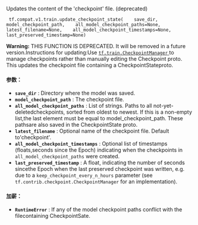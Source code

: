 Updates the content of the 'checkpoint' file. (deprecated)

```
 tf.compat.v1.train.update_checkpoint_state(    save_dir,    model_checkpoint_path,    all_model_checkpoint_paths=None,    latest_filename=None,    all_model_checkpoint_timestamps=None,    last_preserved_timestamp=None) 
```


**Warning:**  THIS FUNCTION IS DEPRECATED. It will be removed in a future version.Instructions for updating:Use [ `tf.train.CheckpointManager` ](https://tensorflow.google.cn/api_docs/python/tf/train/CheckpointManager) to manage checkpoints rather than manually editing the Checkpoint proto.
This updates the checkpoint file containing a CheckpointStateproto.

#### 参数：
- **`save_dir`** : Directory where the model was saved.
- **`model_checkpoint_path`** : The checkpoint file.
- **`all_model_checkpoint_paths`** : List of strings.  Paths to all not-yet-deletedcheckpoints, sorted from oldest to newest.  If this is a non-empty list,the last element must be equal to model_checkpoint_path.  These pathsare also saved in the CheckpointState proto.
- **`latest_filename`** : Optional name of the checkpoint file.  Default to'checkpoint'.
- **`all_model_checkpoint_timestamps`** : Optional list of timestamps (floats,seconds since the Epoch) indicating when the checkpoints in `all_model_checkpoint_paths`  were created.
- **`last_preserved_timestamp`** : A float, indicating the number of seconds sincethe Epoch when the last preserved checkpoint was written, e.g. due to a `keep_checkpoint_every_n_hours`  parameter (see `tf.contrib.checkpoint.CheckpointManager`  for an implementation).


#### 加薪：
- **`RuntimeError`** : If any of the model checkpoint paths conflict with the filecontaining CheckpointSate.
